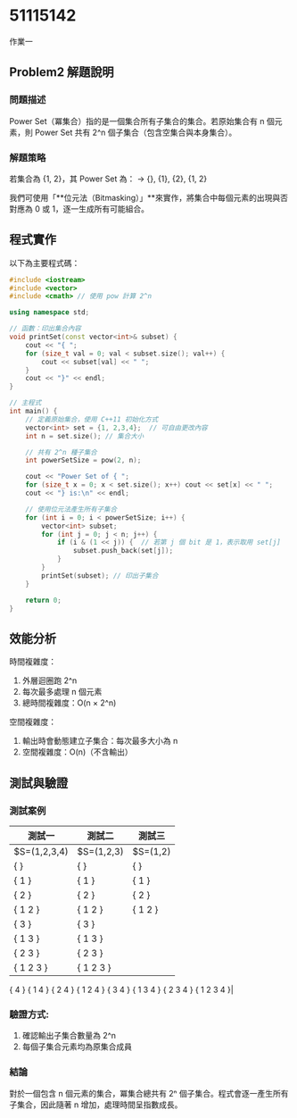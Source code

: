 # 51115142

作業一

## Problem2 解題說明

### 問題描述

Power Set（冪集合）指的是一個集合所有子集合的集合。若原始集合有 n 個元素，則 Power Set 共有 2^n 個子集合（包含空集合與本身集合）。

### 解題策略

若集合為 {1, 2}，其 Power Set 為：
→ {}, {1}, {2}, {1, 2}

我們可使用「**位元法（Bitmasking）」**來實作，將集合中每個元素的出現與否對應為 0 或 1，逐一生成所有可能組合。
 
## 程式實作

以下為主要程式碼：

```cpp
#include <iostream>
#include <vector>
#include <cmath> // 使用 pow 計算 2^n

using namespace std;

// 函數：印出集合內容
void printSet(const vector<int>& subset) {
    cout << "{ ";
    for (size_t val = 0; val < subset.size(); val++) {
        cout << subset[val] << " ";
    }
    cout << "}" << endl;
}

// 主程式
int main() {
    // 定義原始集合，使用 C++11 初始化方式
    vector<int> set = {1, 2,3,4};  // 可自由更改內容
    int n = set.size(); // 集合大小

    // 共有 2^n 種子集合
    int powerSetSize = pow(2, n);

    cout << "Power Set of { ";
    for (size_t x = 0; x < set.size(); x++) cout << set[x] << " ";
    cout << "} is:\n" << endl;

    // 使用位元法產生所有子集合
    for (int i = 0; i < powerSetSize; i++) {
        vector<int> subset;
        for (int j = 0; j < n; j++) {
            if (i & (1 << j)) {  // 若第 j 個 bit 是 1，表示取用 set[j]
                subset.push_back(set[j]);
            }
        }
        printSet(subset); // 印出子集合
    }

    return 0;
}

```

## 效能分析

時間複雜度：
1. 外層迴圈跑 2^n 
2. 每次最多處理 n 個元素
3. 總時間複雜度：O(n × 2^n)

空間複雜度：
1. 輸出時會動態建立子集合：每次最多大小為 n
2. 空間複雜度：O(n)（不含輸出）

## 測試與驗證

### 測試案例

|    測試一    |    測試二    |    測試三    |
|--------------|--------------|--------------|
| $S=(1,2,3,4) |  $S=(1,2,3)  |   $S=(1,2)   |  
|{ }           |{ }           |{ }|
{ 1 }          |{ 1 }         |{ 1 }|
{ 2 }          |{ 2 }         |{ 2 }|
{ 1 2 }        |{ 1 2 }       |{ 1 2 }|
{ 3 }          |{ 3 }|
{ 1 3 }        |{ 1 3 }|  
{ 2 3 }        |{ 2 3 }| 
{ 1 2 3 }      |{ 1 2 3 }| 
{ 4 }
{ 1 4 }
{ 2 4 }
{ 1 2 4 }
{ 3 4 }
{ 1 3 4 }
{ 2 3 4 }
{ 1 2 3 4 }|


### 驗證方式:

1. 確認輸出子集合數量為 2^n
2. 每個子集合元素均為原集合成員

### 結論

對於一個包含 n 個元素的集合，冪集合總共有 2ⁿ 個子集合。程式會逐一產生所有子集合，因此隨著 n 增加，處理時間呈指數成長。
